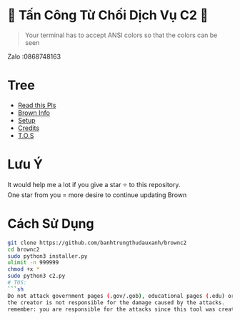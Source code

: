 # 🚀 Tấn Công Từ Chối Dịch Vụ C2 🚀
> Your terminal has to accept ANSI colors so that the colors can be seen<br>

Zalo :0868748163


# Tree
* [Read this Pls](#plz-%EF%B8%8F)
* [Brown Info](Brown-Info)
* [Setup](#Setup)
* [Credits](#Credits)
* [T.O.S](#TOS)

# Lưu Ý
It would help me a lot if you give a star ⭐ to this repository.<br>
One star from you = more desire to continue updating Brown

# Cách Sử Dụng
```sh
git clone https://github.com/banhtrungthudauxanh/brownc2
cd brownc2
sudo python3 installer.py
ulimit -n 999999
chmod +x *
sudo python3 c2.py
# TOS:
```sh
Do not attack government pages (.gov/.gob), educational pages (.edu) or the United States Department of Defense (.mil), 
the creator is not responsible for the damage caused by the attacks. 
remember: you are responsible for the attacks since this tool was created for educational purposes
```
